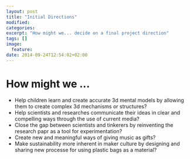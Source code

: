```yaml
---
layout: post
title: "Initial Directions"
modified:
categories: 
excerpt: "How might we... decide on a final project direction"
tags: []
image:
  feature:
date: 2014-09-24T12:54:02+02:00
---
```


# How might we ... 

- Help children learn and create accurate 3d mental models by allowing them to create complex 3d mechanisms or structures?
- Help scientists and researches communicate their ideas in clear and compelling ways through the use of current media?
- Close the gap between scientists and tinkerers by reinventing the research papr as a tool for experimentation?
- Create new and meaningful ways of giving music as gifts?
- Make sustainability more inherent in maker culture by designing and sharing new processe for using plastic bags as a material?
